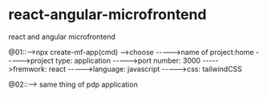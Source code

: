 # react-angular-microfrontend
react and angular microfrontend

@01::-->npx create-mf-app(cmd)
-->choose
----->name of project:home
----->project type: application
----->port number: 3000
----->fremwork: react
----->language: javascript
----->css: tailwindCSS

@02::--> same thing of pdp application
